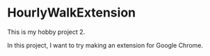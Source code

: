 # HourlyWalkExtension
This is my hobby project 2.

In this project, I want to try making an extension for Google Chrome.
